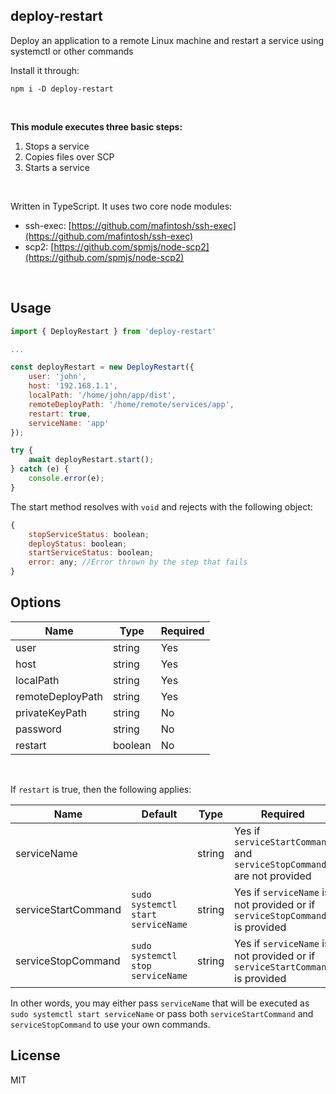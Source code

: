 ## deploy-restart
Deploy an application to a remote Linux machine and restart a service using systemctl or other commands

Install it through:

    npm i -D deploy-restart
<br />

**This module executes three basic steps:**
 1. Stops a service
 2. Copies files over SCP
 3. Starts a service
<br />

Written in TypeScript. It uses two core node modules:
 - ssh-exec: [https://github.com/mafintosh/ssh-exec](https://github.com/mafintosh/ssh-exec)
 - scp2: [https://github.com/spmjs/node-scp2](https://github.com/spmjs/node-scp2)
<br />

## Usage
```javascript
import { DeployRestart } from 'deploy-restart'

...

const deployRestart = new DeployRestart({
    user: 'john',
    host: '192.168.1.1',
    localPath: '/home/john/app/dist',
    remoteDeployPath: '/home/remote/services/app',
    restart: true,
    serviceName: 'app'
});

try {
    await deployRestart.start();
} catch (e) {
    console.error(e);
}
```

The start method resolves with ``void`` and rejects with the following object: 

```javascript
{
    stopServiceStatus: boolean;
    deployStatus: boolean;
    startServiceStatus: boolean;
    error: any; //Error thrown by the step that fails
}
````

## Options
|Name|Type|Required|
|--|--|--|
|user|string|Yes
|host|string|Yes
|localPath|string|Yes
|remoteDeployPath|string|Yes
|privateKeyPath|string|No
|password|string|No
|restart|boolean|No
<br />

If `restart` is true, then the following applies:

|Name|Default|Type|Required|
|--|--|--|--|
|serviceName||string|Yes if `serviceStartCommand` and `serviceStopCommand` are not provided
|serviceStartCommand|`sudo systemctl start serviceName`|string|Yes if `serviceName` is not provided or if `serviceStopCommand` is provided
|serviceStopCommand|`sudo systemctl stop serviceName`|string|Yes if `serviceName` is not provided or if `serviceStartCommand` is provided

In other words, you may either pass `serviceName` that will be executed as `sudo systemctl start serviceName` or pass both `serviceStartCommand` and `serviceStopCommand` to use your own commands.
<br />

## License
MIT

